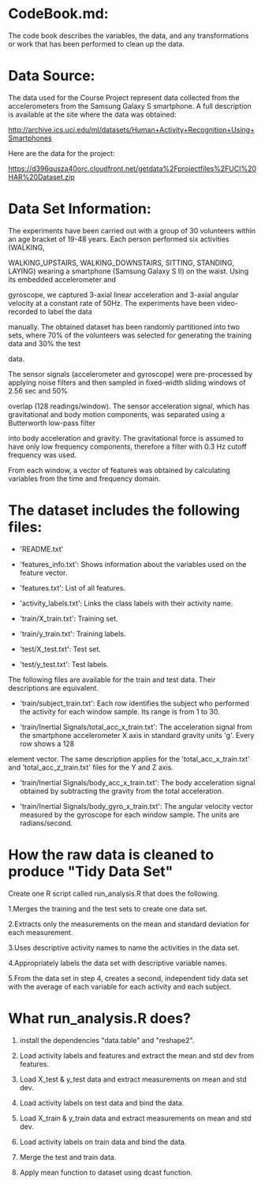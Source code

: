 CodeBook.md:
============

The code book describes the variables, the data, and any transformations or work that has been performed to clean up the data. 

Data Source:
============

The data used for the Course Project represent data collected from the accelerometers from the Samsung Galaxy S smartphone. 
A full description is available at the site where the data was obtained: 

http://archive.ics.uci.edu/ml/datasets/Human+Activity+Recognition+Using+Smartphones 

Here are the data for the project: 

https://d396qusza40orc.cloudfront.net/getdata%2Fprojectfiles%2FUCI%20HAR%20Dataset.zip 


Data Set Information:
=====================

The experiments have been carried out with a group of 30 volunteers within an age bracket of 19-48 years. Each person performed six activities (WALKING, 

WALKING_UPSTAIRS, WALKING_DOWNSTAIRS, SITTING, STANDING, LAYING) wearing a smartphone (Samsung Galaxy S II) on the waist. Using its embedded accelerometer and 

gyroscope, we captured 3-axial linear acceleration and 3-axial angular velocity at a constant rate of 50Hz. The experiments have been video-recorded to label the data 

manually. The obtained dataset has been randomly partitioned into two sets, where 70% of the volunteers was selected for generating the training data and 30% the test 

data. 

The sensor signals (accelerometer and gyroscope) were pre-processed by applying noise filters and then sampled in fixed-width sliding windows of 2.56 sec and 50% 

overlap (128 readings/window). The sensor acceleration signal, which has gravitational and body motion components, was separated using a Butterworth low-pass filter 

into body acceleration and gravity. The gravitational force is assumed to have only low frequency components, therefore a filter with 0.3 Hz cutoff frequency was used. 

From each window, a vector of features was obtained by calculating variables from the time and frequency domain.


The dataset includes the following files:
=========================================

- 'README.txt'

- 'features_info.txt': Shows information about the variables used on the feature vector.

- 'features.txt': List of all features.

- 'activity_labels.txt': Links the class labels with their activity name.

- 'train/X_train.txt': Training set.

- 'train/y_train.txt': Training labels.

- 'test/X_test.txt': Test set.

- 'test/y_test.txt': Test labels.

The following files are available for the train and test data. Their descriptions are equivalent. 

- 'train/subject_train.txt': Each row identifies the subject who performed the activity for each window sample. Its range is from 1 to 30. 

- 'train/Inertial Signals/total_acc_x_train.txt': The acceleration signal from the smartphone accelerometer X axis in standard gravity units 'g'. Every row shows a 128 

element vector. The same description applies for the 'total_acc_x_train.txt' and 'total_acc_z_train.txt' files for the Y and Z axis. 

- 'train/Inertial Signals/body_acc_x_train.txt': The body acceleration signal obtained by subtracting the gravity from the total acceleration. 

- 'train/Inertial Signals/body_gyro_x_train.txt': The angular velocity vector measured by the gyroscope for each window sample. The units are radians/second.


How the raw data is cleaned to produce "Tidy Data Set"
======================================================

Create one R script called run_analysis.R that does the following. 

1.Merges the training and the test sets to create one data set.

2.Extracts only the measurements on the mean and standard deviation for each measurement. 

3.Uses descriptive activity names to name the activities in the data set.

4.Appropriately labels the data set with descriptive variable names. 

5.From the data set in step 4, creates a second, independent tidy data set with the average of each variable for each activity and each subject.


What run_analysis.R does?
=========================
1. install the dependencies "data.table" and "reshape2". 
2. Load activity labels and features and extract the mean and std dev from features. 

3. Load X_test & y_test data and extract measurements on mean and std dev.  
4. Load activity labels on test data and bind the data. 

5. Load X_train & y_train data and extract measurements on mean and std dev. 
6. Load activity labels on train data and bind the data.

7. Merge the test and train data.
8. Apply mean function to dataset using dcast function.
